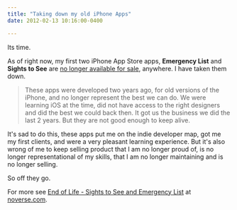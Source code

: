 ```yaml
---
title: "Taking down my old iPhone Apps"
date: 2012-02-13 10:16:00-0400

---
```


Its time.

As of right now, my first two iPhone App Store apps, **Emergency List** and **Sights to See** are [no longer available for sale](http://www.noverse.com/blog/2012/02/end-of-life-sights-to-see-and-emergency-list/), anywhere. I have taken them down.

> These apps were developed two years ago, for old versions of the iPhone, and no longer represent the best we can do. We were learning iOS at the time, did not have access to the right designers and did the best we could back then. It got us the business we did the last 2 years. But they are not good enough to keep alive.

It's sad to do this, these apps put me on the indie developer map, got me my first clients, and were a very pleasant learning experience. But it's also wrong of me to keep selling product that I am no longer proud of, is no longer representational of my skills, that I am no longer maintaining and is no longer selling.

So off they go.

For more see [End of Life - Sights to See and Emergency List](http://www.noverse.com/blog/2012/02/end-of-life-sights-to-see-and-emergency-list/) at [noverse.com](http://www.noverse.com).
